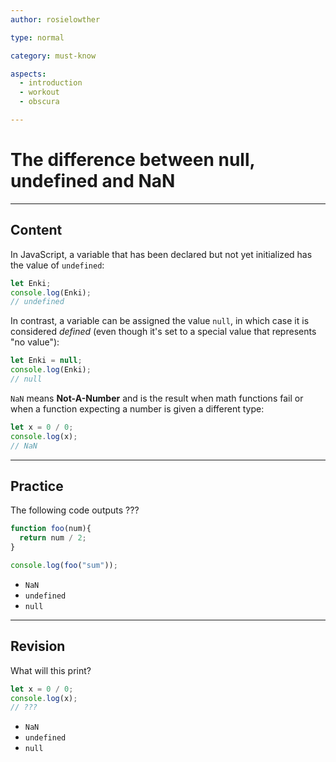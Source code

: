 ```yaml
---
author: rosielowther

type: normal

category: must-know

aspects:
  - introduction
  - workout
  - obscura

---
```


# The difference between null, undefined and NaN

---
## Content

In JavaScript, a variable that has been declared but not yet initialized has the value of `undefined`:

```js
let Enki;
console.log(Enki);
// undefined
```

In contrast, a variable can be assigned the value `null`, in which case it is considered *defined* (even though it's set to a special value that represents "no value"):

```js
let Enki = null;
console.log(Enki);
// null
```

`NaN` means **Not-A-Number** and is the result when math functions fail or when a function expecting a number is given a different type:

```js
let x = 0 / 0;
console.log(x);
// NaN
```

---
## Practice

The following code outputs ???

```javascript
function foo(num){
  return num / 2;
}

console.log(foo("sum"));
```    

* `NaN`
* `undefined`
* `null`

---
## Revision

What will this print?

```javascript
let x = 0 / 0;
console.log(x);
// ???
```


* `NaN`
* `undefined`
* `null`
 
